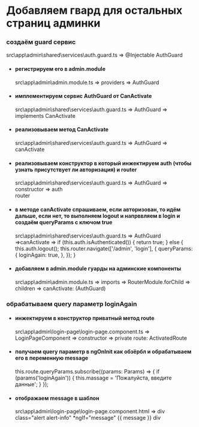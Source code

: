 # Добавляем гвард для остальных страниц админки

### создаём guard сервис

src\app\admin\shared\services\auth.guard.ts =>
@Injectable
AuthGuard

- #### регистрируем его в admin.module

  src\app\admin\admin.module.ts => providers =>
  AuthGuard

- #### имплементируем сервис AuthGuard от CanActivate

  src\app\admin\shared\services\auth.guard.ts => AuthGuard =>
  implements CanActivate

- #### реализовываем метод CanActivate

  src\app\admin\shared\services\auth.guard.ts => AuthGuard =>
  canActivate

- #### реализовываем конструктор в который инжектируем auth (чтобы узнать присутствует ли авторизация) и router

  src\app\admin\shared\services\auth.guard.ts => AuthGuard => constructor =>
  auth  
  router

- #### в методе canActivate спрашиваем, если авторизован, то идём дальше, если нет, то выполняем logout и напрввляем в login и создаём queryParams с ключом true

  src\app\admin\shared\services\auth.guard.ts => AuthGuard =>canActivate =>
  if (this.auth.isAuthenticated()) {
  return true;
  } else {
  this.auth.logout();
  this.router.navigate(['/admin', 'login'], {
  queryParams: {
  loginAgain: true,
  },
  });
  }

- #### добавляем в admin.module гуарды на админские компоненты

  src\app\admin\admin.module.ts => imports => RouterModule.forChild => children =>
  canActivate: (AuthGuard)

### обрабатываем query параметр loginAgain

- #### инжектируем в конструктор приватный метод route

  src\app\admin\login-page\login-page.component.ts => LoginPageComponent => constructor =>
  private route: ActivatedRoute

- #### получаем query параметр в ngOnInit как обзёрбл и обрабатываем его в переменную message

  this.route.queryParams.subscribe((params: Params) => {
  if (params('loginAgain')) {
  this.massage = 'Пожалуйста, введите данные';
  }
  });

- #### отображаем message в шаблон
  src\app\admin\login-page\login-page.component.html =>
  div class="alert alert-info" \*ngIf="message"
  {{ message }}
  div
